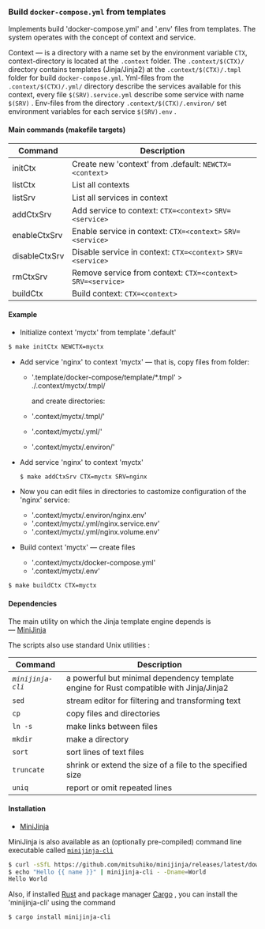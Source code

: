 ### Build `docker-compose.yml` from templates

Implements build 'docker-compose.yml' and '.env' files from templates. 
The system operates with the concept of context and service.

Context — is a directory with a name set by the environment variable `CTX`, context-directory is located at the `.context` folder.
The `.context/$(CTX)/` directory contains templates (Jinja/Jinja2) 
at the `.context/$(CTX)/.tmpl` folder for build `docker-compose.yml`.
Yml-files from the `.context/$(CTX)/.yml/` directory describe the services available for this context, every file `$(SRV).service.yml` describe some service with name `$(SRV)` .
Env-files from the directory `.context/$(CTX)/.environ/`  set environment variables for each service  `$(SRV).env` .

#### Main commands (makefile targets)

| Command       | Description                                                  |
| ------------- | ------------------------------------------------------------ |
| initCtx       | Create new 'context' from .default: `NEWCTX=<context>`       |
| listCtx       | List all contexts                                            |
| listSrv       | List all services in context                                 |
| addCtxSrv     | Add service to context:      `CTX=<context>` `SRV=<service>` |
| enableCtxSrv  | Enable service in context:   `CTX=<context>` `SRV=<service>` |
| disableCtxSrv | Disable service in context:  `CTX=<context>` `SRV=<service>` |
| rmCtxSrv      | Remove service from context: `CTX=<context>` `SRV=<service>` |
| buildCtx      | Build context: `CTX=<context>`                               |

#### Example

+ Initialize context 'myctx' from template '.default'

```bash
$ make initCtx NEWCTX=myctx
```

+ Add service 'nginx' to context 'myctx' — that is, copy files from folder:
  
  - '.template/docker-compose/template/*.tmpl' > ./.context/myctx/.tmpl/
    
    and create directories:
  
  - '.context/myctx/.tmpl/'
  
  - '.context/myctx/.yml/'
  
  - '.context/myctx/.environ/'

+ Add service 'nginx' to context 'myctx'
  
  ```bash
  $ make addCtxSrv CTX=myctx SRV=nginx
  ```

+ Now you can edit files in directories to castomize configuration of the 'nginx' service:
  
  - '.context/myctx/.environ/nginx.env'
  - '.context/myctx/.yml/nginx.service.env'
  - '.context/myctx/.yml/nginx.volume.env'

+ Build context 'myctx' — create files
  - '.context/myctx/docker-compose.yml'
  - '.context/myctx/.env'

```bash
$ make buildCtx CTX=myctx
```

#### Dependencies

The main utility on which the Jinja template engine depends is  
—  [MiniJinja](https://github.com/mitsuhiko/minijinja)

The scripts also use standard Unix utilities : 

| Command           | Description                                                                             |
| ----------------- | --------------------------------------------------------------------------------------- |
| *`minijinja-cli`* | a powerful but minimal dependency template engine for Rust compatible with Jinja/Jinja2 |
| `sed`             | stream editor for filtering and transforming text                                       |
| `cp`              | copy files and directories                                                              |
| `ln -s`           | make links between files                                                                |
| `mkdir`           | make a directory                                                                        |
| `sort`            | sort lines of text files                                                                |
| `truncate`        | shrink or extend the size of a file to the specified size                               |
| `uniq`            | report or omit repeated lines                                                           |

#### Installation

+ [MiniJinja](https://github.com/mitsuhiko/minijinja) 

MiniJinja is also available as an (optionally pre-compiled) command line executable
called [`minijinja-cli`](https://github.com/mitsuhiko/minijinja/tree/main/minijinja-cli)

```bash
$ curl -sSfL https://github.com/mitsuhiko/minijinja/releases/latest/download/minijinja-cli-installer.sh | sh
$ echo "Hello {{ name }}" | minijinja-cli - -Dname=World
Hello World
```

Also, if installed [Rust](https://www.rust-lang.org/tools/install) and package manager [Cargo](https://doc.rust-lang.org/stable/cargo/) , you can install the 'minijinja-cli' using the command

```bash
$ cargo install minijinja-cli
```